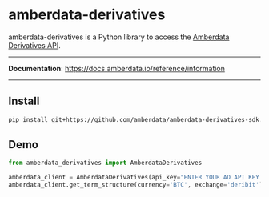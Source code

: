 # amberdata-derivatives

amberdata-derivatives is a Python library to access the [Amberdata Derivatives API](https://docs.amberdata.io/reference/information).

---

**Documentation**: https://docs.amberdata.io/reference/information

---

## Install

```bash
pip install git+https://github.com/amberdata/amberdata-derivatives-sdk.git
```

## Demo

```python
from amberdata_derivatives import AmberdataDerivatives

amberdata_client = AmberdataDerivatives(api_key="ENTER YOUR AD API KEY HERE")
amberdata_client.get_term_structure(currency='BTC', exchange='deribit')
```
